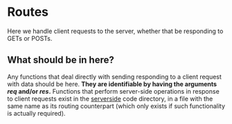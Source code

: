 # Routes

Here we handle client requests to the server, whether that be responding to GETs or POSTs.

## What should be in here?

Any functions that deal directly with sending responding to a client request with data should be here. **They are
identifiable by having the arguments _req_ and/or _res_.** Functions that perform server-side operations in 
response to client requests exist in the [serverside](../serverside) code directory, in a file with the same name as its
routing counterpart (which only exists if such functionality is actually required).

